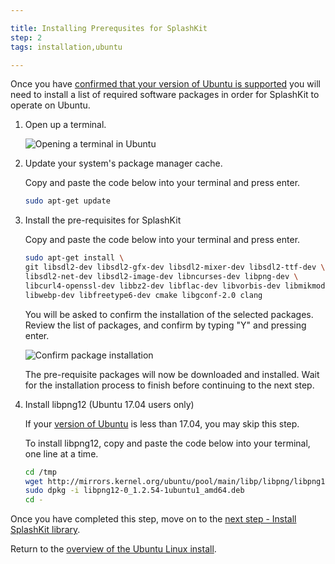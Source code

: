 ```yaml
---

title: Installing Prerequsites for SplashKit
step: 2
tags: installation,ubuntu

---
```


Once you have
[confirmed that your version of Ubuntu is supported](/articles/installation/ubuntu/step1.html)
you will need to install a list of required software packages in order
for SplashKit to operate on Ubuntu.

1. Open up a terminal.

    ![Opening a terminal in Ubuntu](images/install-gifs/Ubuntu/open-terminal.gif)

2. Update your system's package manager cache.

    Copy and paste the code below into your terminal and press enter.

    ```bash
    sudo apt-get update
    ```

3. Install the pre-requisites for SplashKit

    Copy and paste the code below into your terminal and press enter.

    ```bash
    sudo apt-get install \
    git libsdl2-dev libsdl2-gfx-dev libsdl2-mixer-dev libsdl2-ttf-dev \
    libsdl2-net-dev libsdl2-image-dev libncurses-dev libpng-dev \
    libcurl4-openssl-dev libbz2-dev libflac-dev libvorbis-dev libmikmod-dev \
    libwebp-dev libfreetype6-dev cmake libgconf-2.0 clang
    ```

    You will be asked to confirm the installation of the selected packages. Review
    the list of packages, and confirm by typing "Y" and pressing enter.

    ![Confirm package installation](images/install-gifs/Ubuntu/confirm-packages.jpg)

    The pre-requisite packages will now be downloaded and installed. Wait
    for the installation process to finish before continuing to the next step.

4. Install libpng12 (Ubuntu 17.04 users only)

    If your [version of Ubuntu](/articles/installation/ubuntu/step1.html) is less than 17.04, you may skip this step.

    To install libpng12, copy and paste the code below into your terminal, one line at a time.

    ```bash
    cd /tmp
    wget http://mirrors.kernel.org/ubuntu/pool/main/libp/libpng/libpng12-0_1.2.54-1ubuntu1_amd64.deb
    sudo dpkg -i libpng12-0_1.2.54-1ubuntu1_amd64.deb
    cd -
    ```


Once you have completed this step, move on to the
[next step - Install SplashKit library](/articles/installation/ubuntu/step3.html).

Return to the
[overview of the Ubuntu Linux install](/articles/installation/ubuntu.html).
